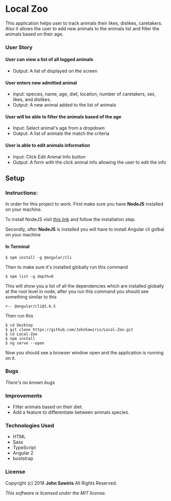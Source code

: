 # Local Zoo

This application helps user to track animals their likes, dislikes, caretakers. Also it allows the user to add new animals to the animals list and filter the animals based on their age.

### User Story

#### User can view a list of all logged animals
* Output: A list of displayed on the screen

#### User enters new admitted animal
* Input: species, name, age, diet, location, number of caretakers, sex, likes, and dislikes.
* Output: A new animal added to the list of animals

#### User will be able to filter the animals based of the age
* Input: Select animal's age from a dropdown
* Output: A list of animals the match the criteria

#### User is able to edit animals information
* Input: Click Edit Animal Info button
* Output: A form with the click animal info allowing the user to edit the info

## Setup
### Instructions:
In order for this project to work. First make sure you have **NodeJS** installed on your machine.

To install NodeJS visit [this link](https://nodejs.org/en/) and follow the installation step.

Secondly, after **NodeJS** is installed you will have to install Angular cli golbal on your machine

#### In Terminal
```
$ npm install -g @angular/cli
```
Then to make sure it's installed globally run this command

```
$ npm list -g depth=0
```
This will show you a list of all the dependencies which are installed globally at the root level in node, after you run this command you should see something similar to this
```
+-- @angular/cli@1.6.5
```
Then run this
```
$ cd Desktop
$ git clone https://github.com/JohnSawiris/Local-Zoo.git
$ cd Local-Zoo
$ npm install
$ ng serve --open
```
Now you should see a browser window open and the application is running on it.

### Bugs
_There's no known bugs_

### Improvements
* Filter animals based on their diet.
* Add a feature to differentiate between animals species.

### Technologies Used
* HTML
* Sass
* TypeScript
* Angular 2
* bootstrap

### License
Copyright (c) 2018 **John Sawiris** All Rights Reserved.

_This software is licensed under the MIT license._
